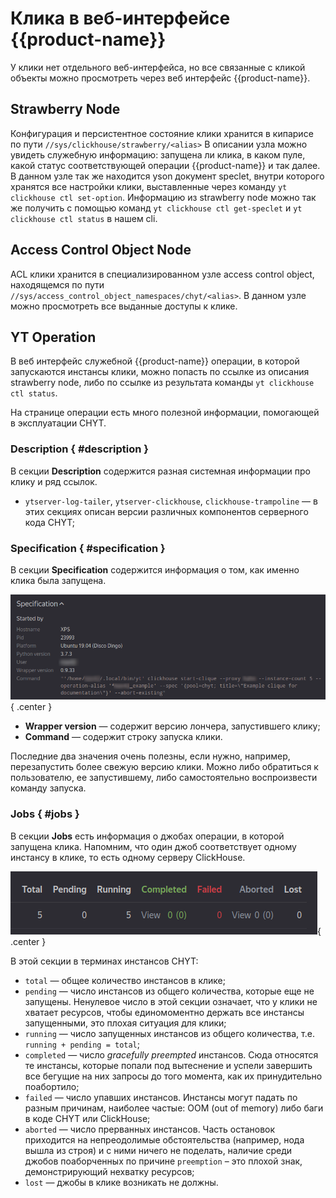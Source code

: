 # Клика в веб-интерфейсе {{product-name}}

У клики нет отдельного веб-интерфейса, но все связанные с кликой объекты можно просмотреть через веб интерфейс {{product-name}}.

## Strawberry Node

Конфигурация и персистентное состояние клики хранится в кипарисе по пути `//sys/clickhouse/strawberry/<alias>`
В описании узла можно увидеть служебную информацию: запущена ли клика, в каком пуле, какой статус соответствующей операции {{product-name}} и так далее.
В данном узле так же находится yson документ speclet, внутри которого хранятся все настройки клики, выставленные через команду `yt clickhouse ctl set-option`.
Информацию из strawberry node можно так же получить с помощью команд `yt clickhouse ctl get-speclet` и `yt clickhouse ctl status` в нашем cli.

<!-- ![](../../../../../../images/chyt_strawberry_node.png) -->

## Access Control Object Node

ACL клики хранится в специализированном узле access control object, находящемся по пути `//sys/access_control_object_namespaces/chyt/<alias>`.
В данном узле можно просмотреть все выданные доступы к клике.

<!-- ![](../../../../../../images/chyt_clique_access_control_object_node.png) -->

## YT Operation

В веб интерфейс служебной {{product-name}} операции, в которой запускаются инстансы клики, можно попасть по ссылке из описания strawberry node, либо по ссылке из результата команды `yt clickhouse ctl status`.

На странице операции есть много полезной информации, помогающей в эксплуатации CHYT.

### Description { #description }

В секции **Description** содержится разная системная информации про клику и ряд ссылок.

- `ytserver-log-tailer`, `ytserver-clickhouse`, `clickhouse-trampoline` &mdash; в этих секциях описан версии различных компонентов серверного кода CHYT;

### Specification { #specification }

В секции **Specification** содержится информация о том, как именно клика была запущена.

![](../../../../../../images/chyt_operation_specification.png){ .center }

- **Wrapper version** — содержит версию лончера, запустившего клику;
- **Command** — содержит строку запуска клики.

Последние два значения очень полезны, если нужно, например, перезапустить более свежую версию клики. Можно либо обратиться к пользователю, ее запустившему, либо самостоятельно воспроизвести команду запуска.

### Jobs { #jobs }

В секции **Jobs** есть информация о джобах операции, в которой запущена клика. Напомним, что один джоб соответствует одному инстансу в клике, то есть одному серверу ClickHouse.

![](../../../../../../images/chyt_operation_jobs.png){ .center }

В этой секции в терминах инстансов CHYT:

- `total` — общее количество инстансов в клике;
- `pending` — число инстансов из общего количества, которые еще не запущены. Ненулевое число в этой секции означает, что у клики не хватает ресурсов, чтобы единомоментно держать все инстансы запущенными, это плохая ситуация для клики;
- `running` — число запущенных инстансов из общего количества, т.е. `running + pending = total`;
- `completed` — число *gracefully preempted* инстансов. Сюда относятся те инстансы, которые попали под вытеснение и успели завершить все бегущие на них запросы до того момента, как их принудительно поабортило;
- `failed` — число упавших инстансов. Инстансы могут падать по разным причинам, наиболее частые: OOM (out of memory) либо баги в коде CHYT или ClickHouse;
- `aborted` — число прерванных инстансов. Часть остановок приходится на непреодолимые обстоятельства (например, нода вышла из строя) и с ними ничего не поделать, наличие среди джобов поаборченных по причине `preemption` – это плохой знак, демонстрирующий нехватку ресурсов;
- `lost` — джобы в клике возникать не должны.

